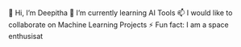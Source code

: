 👋 Hi, I’m Deepitha
🌱 I’m currently learning AI Tools
📫 I would like to collaborate on Machine Learning Projects
⚡ Fun fact: I am a space enthusisat

<!---
Deepitha123/Deepitha123 is a ✨ special ✨ repository because its `README.md` (this file) appears on your GitHub profile.
You can click the Preview link to take a look at your changes.
--->
